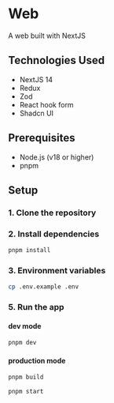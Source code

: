 # Web

A web built with NextJS

## Technologies Used

- NextJS 14
- Redux
- Zod
- React hook form
- Shadcn UI

## Prerequisites

- Node.js (v18 or higher)
- pnpm

## Setup

### 1. Clone the repository

### 2. Install dependencies

```bash
pnpm install
```

### 3. Environment variables

```bash
cp .env.example .env
```

### 5. Run the app

#### dev mode

```bash
pnpm dev
```

#### production mode

```bash
pnpm build
```

```bash
pnpm start
```
